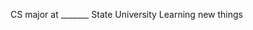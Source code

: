 CS major at _______ State University
Learning new things
<!---
owenpetersonn/owenpetersonn is a ✨ special ✨ repository because its `README.md` (this file) appears on your GitHub profile.
You can click the Preview link to take a look at your changes.
--->
